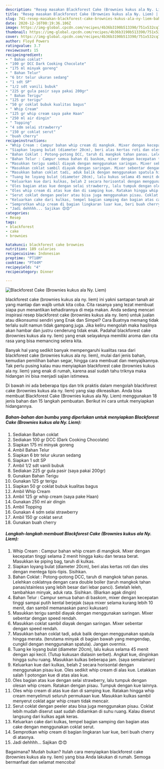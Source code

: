 ```yaml
---
description: "Resep masakan Blackforest Cake (Brownies kukus ala Ny. Liem) | Bahan Membuat Blackforest Cake (Brownies kukus ala Ny. Liem) Yang Enak Dan Lezat"
title: "Resep masakan Blackforest Cake (Brownies kukus ala Ny. Liem) | Bahan Membuat Blackforest Cake (Brownies kukus ala Ny. Liem) Yang Enak Dan Lezat"
slug: 741-resep-masakan-blackforest-cake-brownies-kukus-ala-ny-liem-bahan-membuat-blackforest-cake-brownies-kukus-ala-ny-liem-yang-enak-dan-lezat
date: 2020-12-16T00:19:36.106Z
image: https://img-global.cpcdn.com/recipes/4b36b3190b513390/751x532cq70/blackforest-cake-brownies-kukus-ala-ny-liem-foto-resep-utama.jpg
thumbnail: https://img-global.cpcdn.com/recipes/4b36b3190b513390/751x532cq70/blackforest-cake-brownies-kukus-ala-ny-liem-foto-resep-utama.jpg
cover: https://img-global.cpcdn.com/recipes/4b36b3190b513390/751x532cq70/blackforest-cake-brownies-kukus-ala-ny-liem-foto-resep-utama.jpg
author: Floyd Powers
ratingvalue: 3.7
reviewcount: 15
recipeingredient:
- " Bahan coklat"
- "100 gr DCC Dark Cooking Chocolate"
- "175 ml minyak goreng"
- " Bahan Telur"
- "6 btr telur ukuran sedang"
- "1 sdt SP"
- "1/2 sdt vanili bubuk"
- "225 gr gula pasir saya pakai 200gr"
- " Bahan Terigu"
- "125 gr terigu"
- "50 gr coklat bubuk kualitas bagus"
- " Whip Cream"
- "125 gr whip cream saya pake Haan"
- "250 ml air dingin"
- " Topping"
- "4 sdm selai strawberry"
- "150 gr coklat serut"
- "buah cherry"
recipeinstructions:
- "Whip Cream : Campur bahan whip cream di mangkok. Mixer dengan kecepatan tinggi selama 2 menit hingga kaku dan terasa berat. Masukkan ke piping bag, taruh di kulkas."
- "Siapkan loyang bulat (diameter 20cm), beri alas kertas roti dan oles dengan mentega tipis-tipis. Sisihkan."
- "Bahan Coklat : Potong-potong DCC, taruh di mangkok tahan panas. Lelehkan coklatnya dengan cara double boiler (taruh mangkok tahan panas/stainless yang lebih besar dari lebar panci). Setelah leleh, tambahkan minyak, aduk rata. Sisihkan. (Biarkan agak dingin)"
- "Bahan Telur : Campur semua bahan di baskom, mixer dengan kecepatan tinggi sampai putih kental berjejak (saya mixer selama kurang lebih 10 menit, dan sambil memanaskan panci kukusan)"
- "Masukkan terigu sambil diayak dengan menggunakan saringan. Mixer sebentar dengan speed rendah."
- "Masukkan coklat sambil diayak dengan saringan. Mixer sebentar dengan speed rendah."
- "Masukkan bahan coklat tadi, aduk balik dengan menggunakan spatula hingga merata. (terutama minyak di bagian bawah yang mengendap, cungkil dengan menggunakan spatula). Jangan overmix."
- "Tuang ke loyang bulat (diameter 20cm), lalu kukus selama 45 menit dengan api kecil. (Tutup kukusan dialasin serbet). Angkat kue, dinginkan hingga suhu ruang. Masukkan kulkas beberapa jam. (saya semalaman)"
- "Keluarkan kue dari kulkas, belah 2 secara horisontal dengan menggunakan pisau kue. Oles sedikit whip cream di alas kue. Letakkan salah 1 potongan kue di atas alas kue."
- "Oles bagian atas kue dengan selai strawberry, lalu tumpuk dengan olesan whip cream. Ratakan dengan pisau. Tumpuk dengan kue lainnya."
- "Oles whip cream di atas kue dan di samping kue. Ratakan hingga whip cream menyelimuti seluruh permukaan kue. Masukkan kulkas sambil menyerut coklat agar whip cream tidak mencair."
- "Serut coklat dengan peeler atau bisa juga menggunakan pisau. Coklat lebih mudah diserut saat sudah didiamkan di suhu ruang. Kalau diserut langsung dari kulkas agak keras."
- "Keluarkan cake dari kulkas, tempel bagian samping dan bagian atas cake dengan menggunakan coklat serut."
- "Semprotkan whip cream di bagian lingkaran luar kue, beri buah cherry di atasnya."
- "Jadi dehhhh... Sajikan 😍😍"
categories:
- Resep
tags:
- blackforest
- cake
- brownies

katakunci: blackforest cake brownies 
nutrition: 189 calories
recipecuisine: Indonesian
preptime: "PT18M"
cooktime: "PT44M"
recipeyield: "4"
recipecategory: Dinner

---
```



![Blackforest Cake (Brownies kukus ala Ny. Liem)](https://img-global.cpcdn.com/recipes/4b36b3190b513390/751x532cq70/blackforest-cake-brownies-kukus-ala-ny-liem-foto-resep-utama.jpg)


blackforest cake (brownies kukus ala ny. liem) ini yakni santapan tanah air yang mantap dan wajib untuk kita coba. Cita rasanya yang lezat membuat siapa pun menantikan kehadirannya di meja makan.
Anda sedang mencari inspirasi resep blackforest cake (brownies kukus ala ny. liem) untuk jualan atau dikonsumsi sendiri yang Enak dan Simpel? Cara Buatnya memang tidak terlalu sulit namun tidak gampang juga. Jika keliru mengolah maka hasilnya akan hambar dan justru cenderung tidak enak. Padahal blackforest cake (brownies kukus ala ny. liem) yang enak selayaknya memiliki aroma dan cita rasa yang bisa memancing selera kita.

Banyak hal yang sedikit banyak mempengaruhi kualitas rasa dari blackforest cake (brownies kukus ala ny. liem), mulai dari jenis bahan, kemudian pemilihan bahan segar, hingga cara membuat dan menyajikannya. Tak perlu pusing kalau mau menyiapkan blackforest cake (brownies kukus ala ny. liem) yang enak di rumah, karena asal sudah tahu triknya maka hidangan ini bisa menjadi sajian istimewa.




Di bawah ini ada beberapa tips dan trik praktis dalam mengolah blackforest cake (brownies kukus ala ny. liem) yang siap dikreasikan. Anda bisa membuat Blackforest Cake (Brownies kukus ala Ny. Liem) menggunakan 18 jenis bahan dan 15 langkah pembuatan. Berikut ini cara untuk menyiapkan hidangannya.

<!--inarticleads1-->

##### Bahan-bahan dan bumbu yang diperlukan untuk menyiapkan Blackforest Cake (Brownies kukus ala Ny. Liem):

1. Sediakan  Bahan coklat
1. Sediakan 100 gr DCC (Dark Cooking Chocolate)
1. Siapkan 175 ml minyak goreng
1. Ambil  Bahan Telur
1. Siapkan 6 btr telur ukuran sedang
1. Siapkan 1 sdt SP
1. Ambil 1/2 sdt vanili bubuk
1. Sediakan 225 gr gula pasir (saya pakai 200gr)
1. Gunakan  Bahan Terigu
1. Gunakan 125 gr terigu
1. Siapkan 50 gr coklat bubuk kualitas bagus
1. Ambil  Whip Cream
1. Ambil 125 gr whip cream (saya pake Haan)
1. Gunakan 250 ml air dingin
1. Ambil  Topping
1. Gunakan 4 sdm selai strawberry
1. Ambil 150 gr coklat serut
1. Gunakan buah cherry




<!--inarticleads2-->

##### Langkah-langkah membuat Blackforest Cake (Brownies kukus ala Ny. Liem):

1. Whip Cream : Campur bahan whip cream di mangkok. Mixer dengan kecepatan tinggi selama 2 menit hingga kaku dan terasa berat. Masukkan ke piping bag, taruh di kulkas.
1. Siapkan loyang bulat (diameter 20cm), beri alas kertas roti dan oles dengan mentega tipis-tipis. Sisihkan.
1. Bahan Coklat : Potong-potong DCC, taruh di mangkok tahan panas. Lelehkan coklatnya dengan cara double boiler (taruh mangkok tahan panas/stainless yang lebih besar dari lebar panci). Setelah leleh, tambahkan minyak, aduk rata. Sisihkan. (Biarkan agak dingin)
1. Bahan Telur : Campur semua bahan di baskom, mixer dengan kecepatan tinggi sampai putih kental berjejak (saya mixer selama kurang lebih 10 menit, dan sambil memanaskan panci kukusan)
1. Masukkan terigu sambil diayak dengan menggunakan saringan. Mixer sebentar dengan speed rendah.
1. Masukkan coklat sambil diayak dengan saringan. Mixer sebentar dengan speed rendah.
1. Masukkan bahan coklat tadi, aduk balik dengan menggunakan spatula hingga merata. (terutama minyak di bagian bawah yang mengendap, cungkil dengan menggunakan spatula). Jangan overmix.
1. Tuang ke loyang bulat (diameter 20cm), lalu kukus selama 45 menit dengan api kecil. (Tutup kukusan dialasin serbet). Angkat kue, dinginkan hingga suhu ruang. Masukkan kulkas beberapa jam. (saya semalaman)
1. Keluarkan kue dari kulkas, belah 2 secara horisontal dengan menggunakan pisau kue. Oles sedikit whip cream di alas kue. Letakkan salah 1 potongan kue di atas alas kue.
1. Oles bagian atas kue dengan selai strawberry, lalu tumpuk dengan olesan whip cream. Ratakan dengan pisau. Tumpuk dengan kue lainnya.
1. Oles whip cream di atas kue dan di samping kue. Ratakan hingga whip cream menyelimuti seluruh permukaan kue. Masukkan kulkas sambil menyerut coklat agar whip cream tidak mencair.
1. Serut coklat dengan peeler atau bisa juga menggunakan pisau. Coklat lebih mudah diserut saat sudah didiamkan di suhu ruang. Kalau diserut langsung dari kulkas agak keras.
1. Keluarkan cake dari kulkas, tempel bagian samping dan bagian atas cake dengan menggunakan coklat serut.
1. Semprotkan whip cream di bagian lingkaran luar kue, beri buah cherry di atasnya.
1. Jadi dehhhh... Sajikan 😍😍




Bagaimana? Mudah bukan? Itulah cara menyiapkan blackforest cake (brownies kukus ala ny. liem) yang bisa Anda lakukan di rumah. Semoga bermanfaat dan selamat mencoba!
